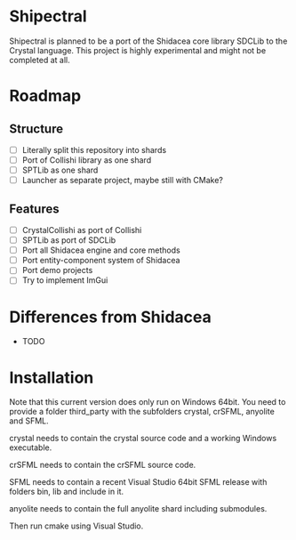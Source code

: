 # Shipectral

Shipectral is planned to be a port of the Shidacea core library SDCLib to the Crystal language.
This project is highly experimental and might not be completed at all.

# Roadmap

## Structure

* [ ] Literally split this repository into shards
* [ ] Port of Collishi library as one shard
* [ ] SPTLib as one shard
* [ ] Launcher as separate project, maybe still with CMake?

## Features

* [ ] CrystalCollishi as port of Collishi
* [ ] SPTLib as port of SDCLib
* [ ] Port all Shidacea engine and core methods
* [ ] Port entity-component system of Shidacea
* [ ] Port demo projects
* [ ] Try to implement ImGui

# Differences from Shidacea

* TODO

# Installation

Note that this current version does only run on Windows 64bit.
You need to provide a folder third_party with the subfolders crystal, crSFML, anyolite and SFML.

crystal needs to contain the crystal source code and a working Windows executable.

crSFML needs to contain the crSFML source code.

SFML needs to contain a recent Visual Studio 64bit SFML release with folders bin, lib and include in it.

anyolite needs to contain the full anyolite shard including submodules.

Then run cmake using Visual Studio.
